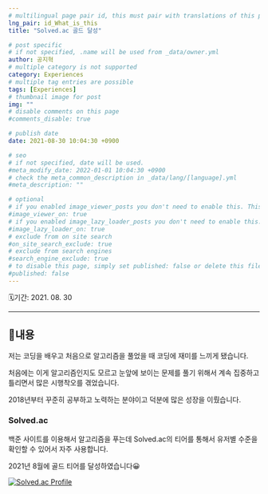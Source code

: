 ```yaml
---
# multilingual page pair id, this must pair with translations of this page. (This name must be unique)
lng_pair: id_What_is_this
title: "Solved.ac 골드 달성"

# post specific
# if not specified, .name will be used from _data/owner.yml
author: 공지혁
# multiple category is not supported
category: Experiences
# multiple tag entries are possible
tags: [Experiences]
# thumbnail image for post
img: ""
# disable comments on this page
#comments_disable: true

# publish date
date: 2021-08-30 10:04:30 +0900

# seo
# if not specified, date will be used.
#meta_modify_date: 2022-01-01 10:04:30 +0900
# check the meta_common_description in _data/lang/[language].yml
#meta_description: ""

# optional
# if you enabled image_viewer_posts you don't need to enable this. This is only if image_viewer_posts = false
#image_viewer_on: true
# if you enabled image_lazy_loader_posts you don't need to enable this. This is only if image_lazy_loader_posts = false
#image_lazy_loader_on: true
# exclude from on site search
#on_site_search_exclude: true
# exclude from search engines
#search_engine_exclude: true
# to disable this page, simply set published: false or delete this file
#published: false
---
```


🗓️기간: 2021. 08. 30

---
## 📜내용
저는 코딩을 배우고 처음으로 알고리즘을 풀었을 때 코딩에 재미를 느끼게 됐습니다.

처음에는 이게 알고리즘인지도 모르고 눈앞에 보이는 문제를 풀기 위해서 계속 집중하고 틀리면서 많은 시행착오를 겪었습니다.

2018년부터 꾸준히 공부하고 노력하는 분야이고 덕분에 많은 성장을 이뤘습니다.

### Solved.ac
백준 사이트를 이용해서 알고리즘을 푸는데 Solved.ac의 티어를 통해서 유저별 수준을 확인할 수 있어서 자주 사용합니다.

2021년 8월에 골드 티어를 달성하였습니다😀

[![Solved.ac Profile](http://mazassumnida.wtf/api/v2/generate_badge?boj=kongji4092)](https://solved.ac/kongji4092/)
